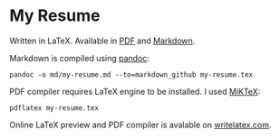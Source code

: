 # My Resume

Written in LaTeX.
Available in [PDF](https://github.com/phts/my-resume/raw/master/pdf/Phil%20Tsarik%20-%20Resume.pdf) and [Markdown](https://github.com/phts/my-resume/blob/master/md/my-resume.md).

Markdown is compiled using [pandoc](https://github.com/jgm/pandoc):

    pandoc -o md/my-resume.md --to=markdown_github my-resume.tex

PDF compiler requires LaTeX engine to be installed. I used [MiKTeX](http://miktex.org/download):

    pdflatex my-resume.tex

Online LaTeX preview and PDF compiler is avalable on [writelatex.com](https://www.writelatex.com).

